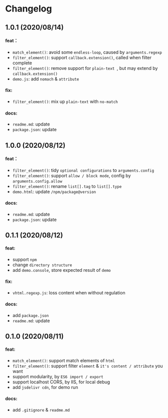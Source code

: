 # Changelog

## 1.0.1 (2020/08/14)

#### feat：

- `match_element()`: avoid some `endless-loop`, caused by `arguments.regexp`
- `filter_element()`: support `callback.extension()`, called when filter complete
- `filter_element()`: remove support for `plain-text `, but may extend by `callback.extension()`
- `demo.js`: add `nomach` & `attribute`

#### fix: 

- `filter_element()`: mix up `plain-text` with `no-match`

#### docs:

- `readme.md`: update
- `package.json`: update

## 1.0.0 (2020/08/12)

#### feat：

- `filter_element()`: tidy `optional configurations` to `arguments.config`
- `filter_element()`: support `allow / block mode`, config by `arguments.config.allow`
- `filter_element()`: rename `list[].tag` to `list[].type`
- `demo.html`: update `/npm/package@version`

#### docs:

- `readme.md`: update
- `package.json`: update

## 0.1.1 (2020/08/12)

#### feat:

- support `npm`
- change `directory structure`
- add `demo.console`, store expected result of `demo`

#### fix:

- `vhtml.regexp.js`: loss content when without regulation

#### docs:

- add `package.json`
- `readme.md`: update

## 0.1.0 (2020/08/11)

#### feat:

- `match_element()`: support match elements of `html`
- `filter_element()`: support filter `element` & `it's content / attribute` you want
- support modularity, by `ES6 import / export`
- support localhost CORS, by IIS, for local debug
- add `jsdelivr cdn`, for demo run

#### docs:

- add `.gitignore` & `readme.md`